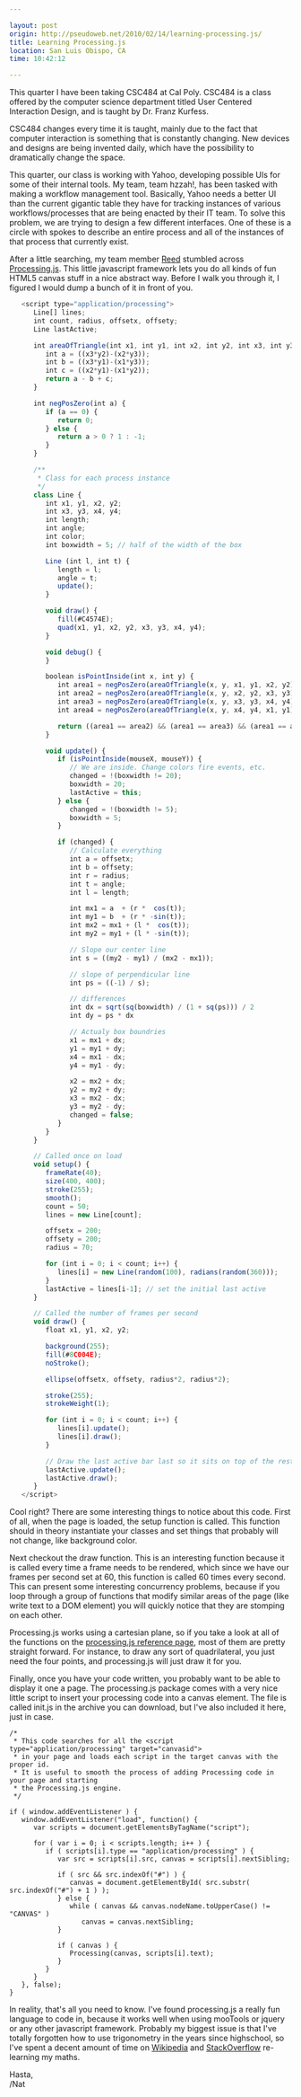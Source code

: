 ```yaml
---

layout: post
origin: http://pseudoweb.net/2010/02/14/learning-processing.js/
title: Learning Processing.js
location: San Luis Obispo, CA
time: 10:42:12

---
```


This quarter I have been taking CSC484 at Cal Poly. CSC484 is a class offered
by the computer science department titled User Centered Interaction Design, and
is taught by Dr. Franz Kurfess.

CSC484 changes every time it is taught, mainly due to the fact that
computer interaction is something that is constantly changing. New devices and
designs are being invented daily, which have the possibility to dramatically
change the space.

This quarter, our class is working with Yahoo, developing possible UIs for some
of their internal tools. My team, team hzzah!, has been tasked with making a
workflow management tool. Basically, Yahoo needs a better UI than the current
gigantic table they have for tracking instances of various workflows/processes
that are being enacted by their IT team. To solve this problem, we are trying
to design a few different interfaces. One of these is a circle with spokes to
describe an entire process and all of the instances of that process that
currently exist.

After a little searching, my team member [Reed](http://reedmorse.com/) stumbled
across [Processing.js](http://processingjs.org/).  This little javascript
framework lets you do all kinds of fun HTML5 canvas stuff in a nice abstract
way. Before I walk you through it, I figured I would dump a bunch of it in
front of you.

```javascript
   <script type="application/processing">
      Line[] lines;
      int count, radius, offsetx, offsety;
      Line lastActive;

      int areaOfTriangle(int x1, int y1, int x2, int y2, int x3, int y3) {
         int a = ((x3*y2)-(x2*y3));
         int b = ((x3*y1)-(x1*y3));
         int c = ((x2*y1)-(x1*y2));
         return a - b + c;
      }

      int negPosZero(int a) {
         if (a == 0) {
            return 0;
         } else {
            return a > 0 ? 1 : -1;
         }
      }

      /**
       * Class for each process instance
       */
      class Line {
         int x1, y1, x2, y2;
         int x3, y3, x4, y4;
         int length;
         int angle;
         int color;
         int boxwidth = 5; // half of the width of the box

         Line (int l, int t) {
            length = l;
            angle = t;
            update();
         }

         void draw() {
            fill(#C4574E);
            quad(x1, y1, x2, y2, x3, y3, x4, y4);
         }

         void debug() {
         }

         boolean isPointInside(int x, int y) {
            int area1 = negPosZero(areaOfTriangle(x, y, x1, y1, x2, y2));
            int area2 = negPosZero(areaOfTriangle(x, y, x2, y2, x3, y3));
            int area3 = negPosZero(areaOfTriangle(x, y, x3, y3, x4, y4));
            int area4 = negPosZero(areaOfTriangle(x, y, x4, y4, x1, y1));

            return ((area1 == area2) && (area1 == area3) && (area1 == area4));
         }

         void update() {
            if (isPointInside(mouseX, mouseY)) {
               // We are inside. Change colors fire events, etc.
               changed = !(boxwidth != 20);
               boxwidth = 20;
               lastActive = this;
            } else {
               changed = !(boxwidth != 5);
               boxwidth = 5;
            }

            if (changed) {
               // Calculate everything
               int a = offsetx;
               int b = offsety;
               int r = radius;
               int t = angle;
               int l = length;

               int mx1 = a  + (r *  cos(t));
               int my1 = b  + (r * -sin(t));
               int mx2 = mx1 + (l *  cos(t));
               int my2 = my1 + (l * -sin(t));

               // Slope our center line
               int s = ((my2 - my1) / (mx2 - mx1));

               // slope of perpendicular line
               int ps = ((-1) / s);

               // differences
               int dx = sqrt(sq(boxwidth) / (1 + sq(ps))) / 2
               int dy = ps * dx

               // Actualy box boundries
               x1 = mx1 + dx;
               y1 = my1 + dy;
               x4 = mx1 - dx;
               y4 = my1 - dy;

               x2 = mx2 + dx;
               y2 = my2 + dy;
               x3 = mx2 - dx;
               y3 = my2 - dy;
               changed = false;
            }
         }
      }

      // Called once on load
      void setup() {
         frameRate(40);
         size(400, 400);
         stroke(255);
         smooth();
         count = 50;
         lines = new Line[count];

         offsetx = 200;
         offsety = 200;
         radius = 70;

         for (int i = 0; i < count; i++) {
            lines[i] = new Line(random(100), radians(random(360)));
         }
         lastActive = lines[i-1]; // set the initial last active
      }

      // Called the number of frames per second
      void draw() {
         float x1, y1, x2, y2;

         background(255);
         fill(#8C004E);
         noStroke();

         ellipse(offsetx, offsety, radius*2, radius*2);

         stroke(255);
         strokeWeight(1);

         for (int i = 0; i < count; i++) {
            lines[i].update();
            lines[i].draw();
         }

         // Draw the last active bar last so it sits on top of the rest
         lastActive.update();
         lastActive.draw();
      }
   </script>
 ```

Cool right? There are some interesting things to notice about this code. First
of all, when the page is loaded, the setup function is called. This function
should in theory instantiate your classes and set things that probably will not
change, like background color.

Next checkout the draw function. This is an interesting function because it is
called every time a frame needs to be rendered, which since we have our frames
per second set at 60, this function is called 60 times every second. This can
present some interesting concurrency problems, because if you loop through a
group of functions that modify similar areas of the page (like write text to a
DOM element) you will quickly notice that they are stomping on each other.

Processing.js works using a cartesian plane, so if you take a look at all of
the functions on the [processing.js reference page](http://processingjs.org/reference),
most of them are pretty straight forward. For instance, to draw any sort of
quadrilateral, you just need the four points, and processing.js will just draw
it for you.

Finally, once you have your code written, you probably want to be able to
display it one a page. The processing.js package comes with a very nice little
script to insert your processing code into a canvas element. The file is called
init.js in the archive you can download, but I've also included it here, just
in case.

```
/*
 * This code searches for all the <script type="application/processing" target="canvasid">
 * in your page and loads each script in the target canvas with the proper id.
 * It is useful to smooth the process of adding Processing code in your page and starting
 * the Processing.js engine.
 */

if ( window.addEventListener ) {
   window.addEventListener("load", function() {
      var scripts = document.getElementsByTagName("script");

      for ( var i = 0; i < scripts.length; i++ ) {
         if ( scripts[i].type == "application/processing" ) {
            var src = scripts[i].src, canvas = scripts[i].nextSibling;

            if ( src && src.indexOf("#") ) {
               canvas = document.getElementById( src.substr( src.indexOf("#") + 1 ) );
            } else {
               while ( canvas && canvas.nodeName.toUpperCase() != "CANVAS" )
                  canvas = canvas.nextSibling;
            }

            if ( canvas ) {
               Processing(canvas, scripts[i].text);
            }
         }
      }
   }, false);
}
```

In reality, that's all you need to know. I've found processing.js a really fun
language to code in, because it works well when using mooTools or jquery or any
other javascript framework. Probably my biggest issue is that I've totally
forgotten how to use trigonometry in the years since highschool, so I've spent
a decent amount of time on
[Wikipedia](http://en.wikipedia.org/wiki/Trigonometry) and
[StackOverflow](http://stackoverflow.com/users/1063/icco) re-learning my maths.

Hasta,  
/Nat

